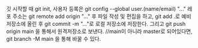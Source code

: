깃 시작할 때 git init,
사용자 등록은 git config --global user.(name/email) "..."
레포 주소는 git remote add origin "..."
후 파일 작성 및 편집을 하고,
git add .로 예비 저장소에 올린 후
git commit -m "..."로 로컬 저장소에 저장한다.
그리고 git push origin main 을 통해서 원격저장소로 보낸다.
//main이 아니라 master로 되어있다면, git branch -M main 을 통해 바꿀 수 있다.